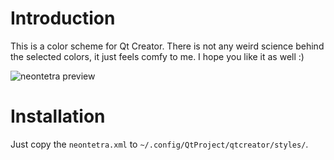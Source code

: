 # Introduction
This is a color scheme for Qt Creator.  There is not any weird science behind
the selected colors, it just feels comfy to me.  I hope you like it as well :)

![neontetra preview](https://github.com/siavashserver/neontetra-theme/raw/master/preview.png "neontetra preview")

# Installation
Just copy the `neontetra.xml` to `~/.config/QtProject/qtcreator/styles/`.
